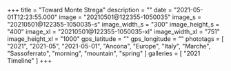 +++
title = "Toward Monte Strega"
description = ""
date = "2021-05-01T12:23:55.000"
image = "20210501@122355-1050035"
image_s = "20210501@122355-1050035-s"
image_width_s = "300"
image_height_s = "400"
image_xl = "20210501@122355-1050035-xl"
image_width_xl = "751"
image_height_xl = "1000"
gps_latitude = ""
gps_longitude = ""
phototags = [ "2021", "2021-05", "2021-05-01", "Ancona", "Europe", "Italy", "Marche", "Sassoferrato", "morning", "mountain", "spring" ]
galleries = [ "2021 Timeline" ]
+++
